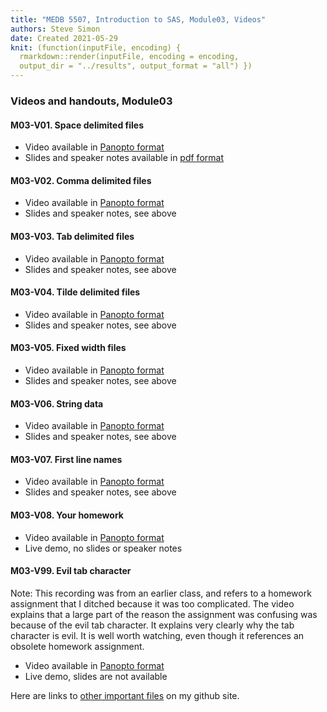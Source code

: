 ```yaml
---
title: "MEDB 5507, Introduction to SAS, Module03, Videos"
authors: Steve Simon
date: Created 2021-05-29
knit: (function(inputFile, encoding) {
  rmarkdown::render(inputFile, encoding = encoding,
  output_dir = "../results", output_format = "all") }) 
---
```


### Videos and handouts, Module03

#### M03-V01. Space delimited files

+ Video available in [Panopto format][m03v01]
+ Slides and speaker notes available in [pdf format][git1]

#### M03-V02. Comma delimited files

+ Video available in [Panopto format][m03v02]
+ Slides and speaker notes, see above

#### M03-V03. Tab delimited files

+ Video available in [Panopto format][m03v03]
+ Slides and speaker notes, see above

#### M03-V04. Tilde delimited files

+ Video available in [Panopto format][m03v04]
+ Slides and speaker notes, see above

#### M03-V05. Fixed width files

+ Video available in [Panopto format][m03v05]
+ Slides and speaker notes, see above

#### M03-V06. String data

+ Video available in [Panopto format][m03v06]
+ Slides and speaker notes, see above

#### M03-V07. First line names

+ Video available in [Panopto format][m03v07]
+ Slides and speaker notes, see above

#### M03-V08. Your homework

+ Video available in [Panopto format][m03v08]
+ Live demo, no slides or speaker notes

#### M03-V99. Evil tab character

Note: This recording was from an earlier class, and refers to a homework assignment that I ditched because it was too complicated. The video explains that a large part of the reason the assignment was confusing was because of the evil tab character. It explains very clearly why the tab character is evil. It is well worth watching, even though it references an obsolete homework assignment.

+ Video available in [Panopto format][m03V99]
+ Live demo, slides are not available

Here are links to [other important files][readme] on my github site.

[readme]: https://github.com/pmean/introduction-to-SAS/blob/master/README.md

[git1]: https://github.com/pmean/introduction-to-SAS/blob/master/results/m03-5507-simon-slides-and-speaker-notes.pdf

[m03v01]: https://umsystem.hosted.panopto.com/Panopto/Pages/Viewer.aspx?id=f257dafa-1f47-40a4-a16a-ad5601435c74
[m03v02]: https://umsystem.hosted.panopto.com/Panopto/Pages/Viewer.aspx?id=6099f2b8-848f-4140-b185-ad560145001b
[m03v03]: https://umsystem.hosted.panopto.com/Panopto/Pages/Viewer.aspx?id=b95a5be9-e282-41e0-aacc-ad5601461018
[m03v04]: https://umsystem.hosted.panopto.com/Panopto/Pages/Viewer.aspx?id=47317047-c929-4377-a0ba-ad560147984f
[m03v05]: https://umsystem.hosted.panopto.com/Panopto/Pages/Viewer.aspx?id=8081cdf5-d018-4fca-bd6a-ad5601484ad7
[m03v06]: https://umsystem.hosted.panopto.com/Panopto/Pages/Viewer.aspx?id=dc031106-04cd-4ad3-a856-ad560149e53a
[m03v07]: https://umsystem.hosted.panopto.com/Panopto/Pages/Viewer.aspx?id=35ec8b62-2396-43d3-804c-ad56014c04ee
[m03v08]: https://umsystem.hosted.panopto.com/Panopto/Pages/Viewer.aspx?id=c5df8783-9221-4ff1-8b57-ad56015faa80

[m03v99]: https://umsystem.hosted.panopto.com/Panopto/Pages/Viewer.aspx?id=0ce9339f-f3c9-4bb3-908e-aa790131a2a9
